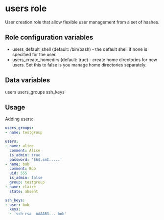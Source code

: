 users role
==========

User creation role that allow flexible user management from a set of hashes.

Role configuration variables
----------------------------

* users_default_shell (default: /bin/bash) - the default shell if none is
  specified for the user.
* users_create_homedirs (default: true) - create home directories for new
  users. Set this to false is you manage home directories separately.

Data variables
--------------

users
users_groups
ssh_keys



Usage
-----

Adding users:

```yaml
users_groups:
- name: testgroup

users:
- name: alice
  comment: Alice
  is_admin: true
  password: '$6$.smI.....'
- name: bob
  comment: Bob
  uid: 555
  is_admin: false
  group: testgroup
- name: claire
  state: absent

ssh_keys:
- user: bob
  keys:
  - 'ssh-rsa  AAAAB3... bob'
```

